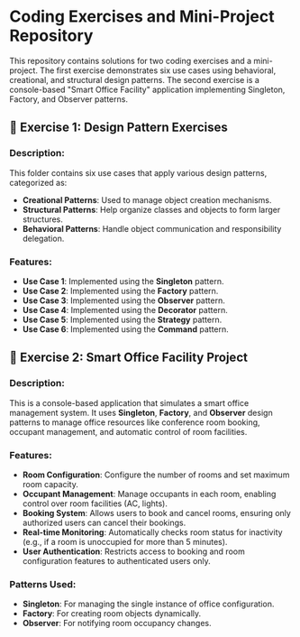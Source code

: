 # Coding Exercises and Mini-Project Repository

This repository contains solutions for two coding exercises and a mini-project. The first exercise demonstrates six use cases using behavioral, creational, and structural design patterns. The second exercise is a console-based "Smart Office Facility" application implementing Singleton, Factory, and Observer patterns.

## 📁 Exercise 1: Design Pattern Exercises

### Description:
This folder contains six use cases that apply various design patterns, categorized as:

- **Creational Patterns**: Used to manage object creation mechanisms.
- **Structural Patterns**: Help organize classes and objects to form larger structures.
- **Behavioral Patterns**: Handle object communication and responsibility delegation.

### Features:
- **Use Case 1**: Implemented using the **Singleton** pattern.
- **Use Case 2**: Implemented using the **Factory** pattern.
- **Use Case 3**: Implemented using the **Observer** pattern.
- **Use Case 4**: Implemented using the **Decorator** pattern.
- **Use Case 5**: Implemented using the **Strategy** pattern.
- **Use Case 6**: Implemented using the **Command** pattern.

## 📁 Exercise 2: Smart Office Facility Project

### Description:
This is a console-based application that simulates a smart office management system. It uses **Singleton**, **Factory**, and **Observer** design patterns to manage office resources like conference room booking, occupant management, and automatic control of room facilities.

### Features:
- **Room Configuration**: Configure the number of rooms and set maximum room capacity.
- **Occupant Management**: Manage occupants in each room, enabling control over room facilities (AC, lights).
- **Booking System**: Allows users to book and cancel rooms, ensuring only authorized users can cancel their bookings.
- **Real-time Monitoring**: Automatically checks room status for inactivity (e.g., if a room is unoccupied for more than 5 minutes).
- **User Authentication**: Restricts access to booking and room configuration features to authenticated users only.

### Patterns Used:
- **Singleton**: For managing the single instance of office configuration.
- **Factory**: For creating room objects dynamically.
- **Observer**: For notifying room occupancy changes.
